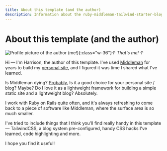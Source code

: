 ```yaml
---
title: About this template (and the author)
description: Information about the ruby-middleman-tailwind-starter-blog project and author.
---
```


# About this template (and the author)

![Profile picture of the author (me!)](https://harrisonbroadbent.com/images/profile.jpg){:class="w-36"}_↑ That's me! ↑_

Hi — I'm Harrison, the author of this template. I've used [Middleman](https://middlemanapp.com/) for years to build my [personal site](https://harrisonbroadbent.com/about), and I figured it was time I shared what I've learned.

Is Middleman dying? [Probably.](https://github.com/middleman/middleman/tags) Is it a good choice for your personal site / blog? Maybe? Do I love it as a lightweight framework for building a simple static site and a lightweight blog? Absolutely.

I work with Ruby on Rails quite often, and it's always refreshing to come back to a piece of software like Middleman, where the surface area is so much smaller.

I've tried to include things that I think you'll find really handy in this template — TailwindCSS, a blog system pre-configured, handy CSS hacks I've learned, code highlighting and more.

I hope you find it useful!
